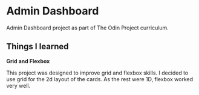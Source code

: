 # Admin Dashboard

Admin Dashboard project as part of The Odin Project curriculum.

## Things I learned

**Grid and Flexbox**

This project was designed to improve grid and flexbox skills. I decided to use grid for the 2d layout of the cards. As the rest were 1D, flexbox worked very well.
